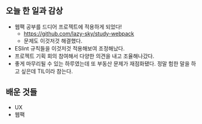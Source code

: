 ## 오늘 한 일과 감상
- 웹팩 공부를 드디어 프로젝트에 적용하게 되었다!
  - https://github.com/lazy-sky/study-webpack
  - 문제도 이것저것 해결했다.
- ESlint 규칙들을 이것저것 적용해보여 조정해났다.
- 프로젝트 기획 회의 참여해서 다양한 의견을 내고 조율해나갔다.
- 좋게 마무리될 수 있는 하루였는데 또 부동산 문제가 재점화됐다. 정말 험한 말을 하고 싶은데 TIL이라 참는다. 

## 배운 것들
- UX
- 웹팩
